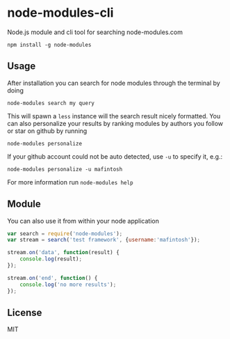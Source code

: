 # node-modules-cli

Node.js module and cli tool for searching node-modules.com

	npm install -g node-modules

## Usage

After installation you can search for node modules through the terminal by doing

	node-modules search my query

This will spawn a `less` instance will the search result nicely formatted.
You can also personalize your results by ranking modules by authors you follow
or star on github by running

	node-modules personalize

If your github account could not be auto detected, use `-u` to specify it, e.g.:

	node-modules personalize -u mafintosh

For more information run `node-modules help`

## Module

You can also use it from within your node application

``` js
var search = require('node-modules');
var stream = search('test framework', {username:'mafintosh'});

stream.on('data', function(result) {
	console.log(result);
});

stream.on('end', function() {
	console.log('no more results');
});
```

## License

MIT
